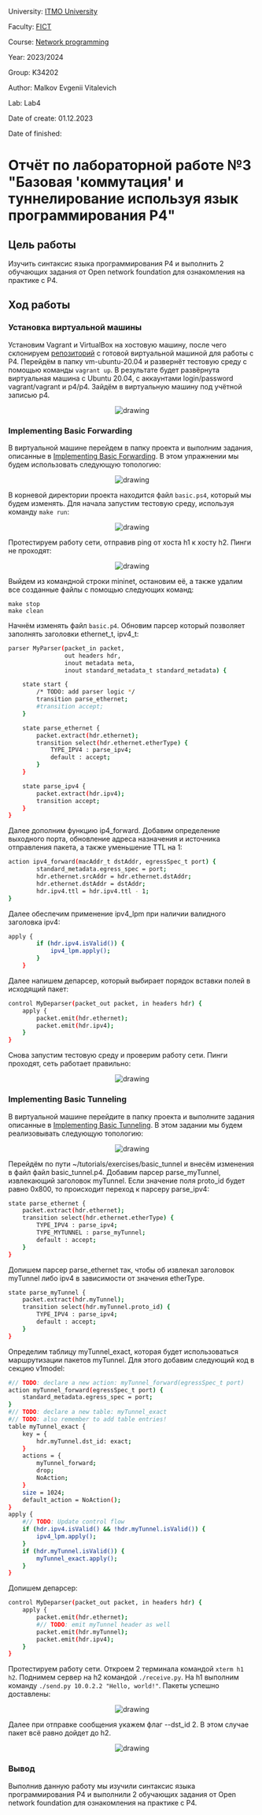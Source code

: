University: [ITMO University](https://itmo.ru/ru/)

Faculty: [FICT](https://fict.itmo.ru)

Course: [Network programming](https://github.com/itmo-ict-faculty/network-programming)

Year: 2023/2024

Group: K34202

Author: Malkov Evgenii Vitalevich

Lab: Lab4

Date of create: 01.12.2023

Date of finished:

# Отчёт по лабораторной работе №3 "Базовая 'коммутация' и туннелирование используя язык программирования P4"

## Цель работы

Изучить синтаксис языка программирования P4 и выполнить 2 обучающих задания от Open network foundation для ознакомления на практике с P4.

## Ход работы

### Установка виртуальной машины

Установим Vagrant и VirtualBox на хостовую машину, после чего склонируем [репозиторий](https://github.com/p4lang/tutorials) с готовой виртуальной машиной для работы с P4. Перейдём в папку vm-ubuntu-20.04 и развернёт тестовую среду с помощью команды `vagrant up`. В результате будет развёрнута виртуальная машина с Ubuntu 20.04, с аккаунтами login/password vagrant/vagrant и p4/p4. Зайдём в виртуальную машину под учётной записью p4.

<p align="center" style="padding: 0; margin:0; ">
<img src="./img/Screenshot_1.png" alt="drawing" />
</p>

### Implementing Basic Forwarding

В виртуальной машине перейдем в папку проекта и выполним задания, описанные в [Implementing Basic Forwarding](https://github.com/p4lang/tutorials/tree/master/exercises/basic).
В этом упражнении мы будем использовать следующую топологию:

<p align="center" style="padding: 0; margin:0; ">
<img src="./img/Screenshot_2.png" alt="drawing" />
</p>

В корневой директории проекта находится файл `basic.ps4`, который мы будем изменять. Для начала запустим тестовую среду, используя команду `make run`:

<p align="center" style="padding: 0; margin:0; ">
<img src="./img/Screenshot_3.png" alt="drawing" />
</p>

Протестируем работу сети, отправив ping от хоста h1 к хосту h2. Пинги не проходят:

<p align="center" style="padding: 0; margin:0; ">
<img src="./img/Screenshot_4.png" alt="drawing" />
</p>

Выйдем из командной строки mininet, остановим её, а также удалим все созданные файлы с помощью следующих команд:

```
make stop
make clean
```

Начнём изменять файл `basic.p4`. Обновим парсер который позволяет заполнять заголовки ethernet_t, ipv4_t:

```bash
parser MyParser(packet_in packet,
                out headers hdr,
                inout metadata meta,
                inout standard_metadata_t standard_metadata) {

    state start {
        /* TODO: add parser logic */
        transition parse_ethernet;
        #transition accept;
    }

    state parse_ethernet {
        packet.extract(hdr.ethernet);
        transition select(hdr.ethernet.etherType) {
            TYPE_IPV4 : parse_ipv4;
            default : accept;
        }
    }

    state parse_ipv4 {
        packet.extract(hdr.ipv4);
        transition accept;
    }
}
```

Далее дополним функцию ip4_forward. Добавим определение выходного порта, обновление адреса назначения и источника отправления пакета, а также уменьшение TTL на 1:

```bash
action ipv4_forward(macAddr_t dstAddr, egressSpec_t port) {
        standard_metadata.egress_spec = port;
        hdr.ethernet.srcAddr = hdr.ethernet.dstAddr;
        hdr.ethernet.dstAddr = dstAddr;
        hdr.ipv4.ttl = hdr.ipv4.ttl - 1;
}
```

Далее обеспечим применение ipv4_lpm при наличии валидного заголовка ipv4:

```bash
apply {
        if (hdr.ipv4.isValid()) {
            ipv4_lpm.apply();
        }
    }
```

Далее напишем депарсер, который выбирает порядок вставки полей в исходящий пакет:

```bash
control MyDeparser(packet_out packet, in headers hdr) {
    apply {
        packet.emit(hdr.ethernet);
        packet.emit(hdr.ipv4);
    }
}
```

Снова запустим тестовую среду и проверим работу сети. Пинги проходят, сеть работает правильно:

<p align="center" style="padding: 0; margin:0; ">
<img src="./img/Screenshot_5.png" alt="drawing" />
</p>

### Implementing Basic Tunneling

В виртуальной машине перейдите в папку проекта и выполните задания описанные в [Implementing Basic Tunneling](https://github.com/p4lang/tutorials/tree/master/exercises/basic_tunnel).
В этом задании мы будем реализовывать следующую топологию:

<p align="center" style="padding: 0; margin:0; ">
<img src="./img/Screenshot_6.png" alt="drawing" />
</p>

Перейдём по пути ~/tutorials/exercises/basic_tunnel и внесём изменения в файл файл basic_tunnel.p4.
Добавим парсер parse_myTunnel, извлекающий заголовок myTunnel. Если значение поля proto_id будет равно 0x800, то происходит переход к парсеру parse_ipv4:

```bash
state parse_ethernet {
    packet.extract(hdr.ethernet);
    transition select(hdr.ethernet.etherType) {
        TYPE_IPV4 : parse_ipv4;
        TYPE_MYTUNNEL : parse_myTunnel;
        default : accept;
    }
}
```

Допишем парсер parse_ethernet так, чтобы об извлекал заголовок myTunnel либо ipv4 в зависимости от значения etherType.

```bash
state parse_myTunnel {
    packet.extract(hdr.myTunnel);
    transition select(hdr.myTunnel.proto_id) {
        TYPE_IPV4 : parse_ipv4;
        default : accept;
    }
}
```

Определим таблицу myTunnel_exact, которая будет использоваться маршрутизации пакетов myTunnel. Для этого добавим следующий код в секцию v1model:

```bash
#// TODO: declare a new action: myTunnel_forward(egressSpec_t port)
action myTunnel_forward(egressSpec_t port) {
    standard_metadata.egress_spec = port;
}
#// TODO: declare a new table: myTunnel_exact
#// TODO: also remember to add table entries!
table myTunnel_exact {
    key = {
        hdr.myTunnel.dst_id: exact;
    }
    actions = {
        myTunnel_forward;
        drop;
        NoAction;
    }
    size = 1024;
    default_action = NoAction();
}
apply {
    #// TODO: Update control flow
    if (hdr.ipv4.isValid() && !hdr.myTunnel.isValid()) {
        ipv4_lpm.apply();
    }
    if (hdr.myTunnel.isValid()) {
        myTunnel_exact.apply();
    }
}
```

Допишем депарсер:

```bash
control MyDeparser(packet_out packet, in headers hdr) {
    apply {
        packet.emit(hdr.ethernet);
        #// TODO: emit myTunnel header as well
        packet.emit(hdr.myTunnel);
        packet.emit(hdr.ipv4);
    }
}
```

Протестируем работу сети. Откроем 2 терминала командой `xterm h1 h2`. Поднимем сервер на h2 командой `./receive.py`. На h1 выполним команду `./send.py 10.0.2.2 "Hello, world!"`. Пакеты успешно доставлены:

<p align="center" style="padding: 0; margin:0; ">
<img src="./img/Screenshot_7.png" alt="drawing" />
</p>

Далее при отправке сообщения укажем флаг --dst_id 2. В этом случае пакет всё равно дойдет до h2.

<p align="center" style="padding: 0; margin:0; ">
<img src="./img/Screenshot_8.png" alt="drawing" />
</p>

### Вывод

Выполнив данную работу мы изучили синтаксис языка программирования P4 и выполнили 2 обучающих задания от Open network foundation для ознакомления на практике с P4.
